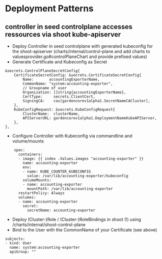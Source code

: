 # Deployment Patterns

## controller in seed controlplane accesses ressources via shoot kube-apiserver

* Deploy Controller in seed controlplane with generated kubeconfig for the shoot-apiserver (charts/internal/control-plane and add charts to valuesprovider.go#controlPlaneChart and provide prefixed values)
* Generate Certificate and Kubeconfig as Secret

```
&secrets.ControlPlaneSecretConfig{
    CertificateSecretConfig: &secrets.CertificateSecretConfig{
        Name:       accountingExporterName,
        CommonName: "system:accounting-exporter",
        // Groupname of user
        Organization: []string{accountingExporterName},
        CertType:     secrets.ClientCert,
        SigningCA:    cas[gardencorev1alpha1.SecretNameCACluster],
    },
    KubeConfigRequest: &secrets.KubeConfigRequest{
        ClusterName:  clusterName,
        APIServerURL: gardencorev1alpha1.DeploymentNameKubeAPIServer,
    },
},
```

* Configure Controller with Kubeconfig via commandline and volume/mounts

```
    spec:
      containers:
      - image: {{ index .Values.images "accounting-exporter" }}
        name: accounting-exporter
        env:
        - name: KUBE_COUNTER_KUBECONFIG
          value: /var/lib/accounting-exporter/kubeconfig
        volumeMounts:
        - name: accounting-exporter
          mountPath: /var/lib/accounting-exporter
      restartPolicy: Always
      volumes:
      - name: accounting-exporter
        secret:
          secretName: accounting-exporter
```

* Deploy (Cluster-)Role / (Cluster-)RoleBindings in shoot (!) using /charts/internal/shoot-control-plane
* Bind to the User with the CommonName of your Certificate (see above)

```
subjects:
- kind: User
  name: system:accounting-exporter
  apiGroup: ""
```